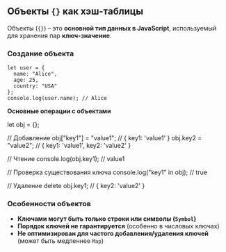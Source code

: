 ## **Объекты `{}` как хэш-таблицы**

Объекты (`{}`) – это **основной тип данных в JavaScript**, используемый для хранения пар **ключ-значение**.

### **Создание объекта**

```
let user = {
  name: "Alice",
  age: 25,
  country: "USA"
};
console.log(user.name); // Alice

```

**Основные операции с объектами**

let obj = {};

// Добавление
obj["key1"] = "value1";  // { key1: 'value1' }
obj.key2 = "value2";     // { key1: 'value1', key2: 'value2' }

// Чтение
console.log(obj.key1);   // value1

// Проверка существования ключа
console.log("key1" in obj); // true

// Удаление
delete obj.key1;         // { key2: 'value2' }

### **Особенности объектов**

* **Ключами могут быть только строки или символы (`Symbol`)**
* **Порядок ключей не гарантируется** (особенно в числовых ключах)
* **Не оптимизирован для частого добавления/удаления ключей** (может быть медленнее `Map`)

